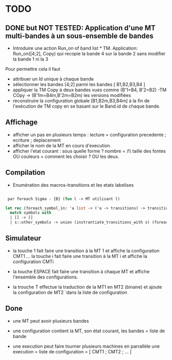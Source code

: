 # TODO

## DONE but NOT TESTED: Application d'une MT multi-bandes à un sous-ensemble de bandes

- Introduire une action Run_on of band list * TM.
  Application: Run_on([4;2], Copy) qui recopie la bande 4 sur la bande 2 sans modifier la bande 1 ni la 3

Pour permettre cela il faut 
- attribuer un Id unique à chaque bande
- sélectionner les bandes [4;2] parmi les bandes [ B1,B2,B3,B4 ]
- appliquer la TM Copy à deux bandes vues comme (B'1=B4, B'2=B2) -TM COpy -> (B'1m=B4m,B'2m=B2m)  les versions modifiées
- reconstruire la configuration globale [B1,B2m,B3,B4m] à la fin de l'exécution de TM copy en se basant sur le Band.id de chaque bande.


## Affichage

- afficher un pas en plusieurs temps : lecture = configuration precedente ; ecriture ; deplacement
- afficher le nom de la MT en cours d'execution
- afficher l'etat courant : sous quelle forme ? nombre = /!\ taille des fontes OU couleurs = comment les choisir ? OU les deux.

## Compilation 

- Enumération des macros-transitions et les etats labelises 

```Ocaml

 par foreach Sigma - {B} (fun l -> MT utilisant l)

let rec (foreach_symbol_in: 'a list -> ('a -> transitions) -> transitions) = fun symbols instrantiate_transitions_with ->
  match symbols with
  | [] -> []
  | s::other_symbols -> union (instrantiate_transitions_with s) (foreach_symbol_in other_symbols instrantiate_transitions_with)
```

## Simulateur

- la touche 1 fait faire une transition à la MT 1 et affiche la configuration CMT1 
  ...
  la touche i fait faire une transition à la MT i et affiche la configuration CMTi 

- la touche ESPACE fait faire une transition à chaque MT et affiche l'ensemble des configurations.

- la trouche T effectue la traduction de la MT1 en MT2 (binaire) et ajoute la configuration de MT2 `dans la liste de configuration

## Done

- une MT peut avoir plusieurs bandes

- une configuration contient la MT, son état courant, les bandes = liste de bande

- une execution peut faire tourner plusieurs machines en parrallèle
  une execution = liste de configuration = [ CMT1 ; CMT2 ; ... ]
